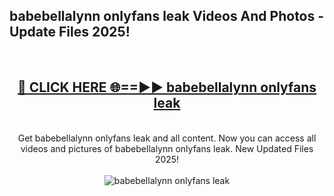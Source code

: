 <h2>babebellalynn onlyfans leak Videos And Photos - Update Files 2025!</h2>
<br>
<div align="center">
<h2><a href="https://linkcuts.com/hfmhzwbr" rel="nofollow">🔴 CLICK HERE 🌐==►► babebellalynn onlyfans leak</a></h2>
<br>
Get babebellalynn onlyfans leak and all content. Now you can access all videos and pictures of babebellalynn onlyfans leak. New Updated Files 2025!
<br>
<br>
<a href="https://linkcuts.com/hfmhzwbr" rel="nofollow" data-target="animated-image.originalLink"><img src="https://i.ibb.co.com/WyWwxjT/player-gif2.gif" alt="babebellalynn onlyfans leak" style="max-width: 100%; display: inline-block;" data-target="animated-image.originalImage"></a>
</div>
<br>